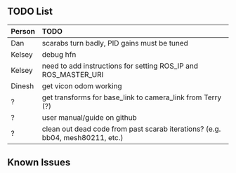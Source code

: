 ## TODO List

| Person | TODO                                       |
---------|:--------------------------------------------|
| Dan    | scarabs turn badly, PID gains must be tuned | 
| Kelsey | debug hfn    |
| Kelsey | need to add instructions for setting ROS_IP and ROS_MASTER_URI |
| Dinesh | get vicon odom working |
|    ?   | get transforms for base_link to camera_link from Terry (?) |
|    ?   | user manual/guide on github |
|    ?   | clean out dead code from past scarab iterations? (e.g. bb04, mesh80211, etc.)|

## Known Issues
